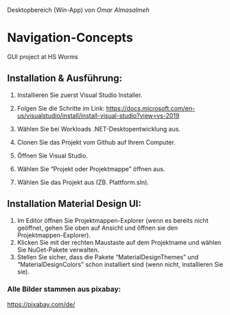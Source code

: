 Desktopbereich (Win-App) von *Omar Almasalmeh*

# Navigation-Concepts
GUI project at HS Worms


## Installation & Ausführung: 
1. Installieren Sie zuerst Visual Studio Installer. 

2. Folgen Sie die Schritte im Link: https://docs.microsoft.com/en-us/visualstudio/install/install-visual-studio?view=vs-2019 

3. Wählen Sie bei Workloads .NET-Desktopentwicklung aus. 

4. Clonen Sie das Projekt vom Github auf Ihrem Computer. 

5. Öffnen Sie Visual Studio. 

6. Wählen Sie “Projekt oder Projektmappe” öffnen aus. 

7. Wählen Sie das Projekt aus (ZB. Plattform.sln). 

## Installation Material Design UI:
1. Im Editor öffnen Sie Projektmappen-Explorer (wenn es bereits nicht geöffnet, gehen Sie oben auf Ansicht und öffnen sie den Projektmappen-Explorer). 
2. Klicken Sie mit der rechten Maustaste auf dem Projektname und wählen Sie NuGet-Pakete verwalten.
3. Stellen Sie sicher, dass die Pakete “MaterialDesignThemes” und “MaterialDesignColors” schon installiert sind  (wenn nicht, installieren Sie sie).  

### Alle Bilder stammen aus pixabay: 
https://pixabay.com/de/
